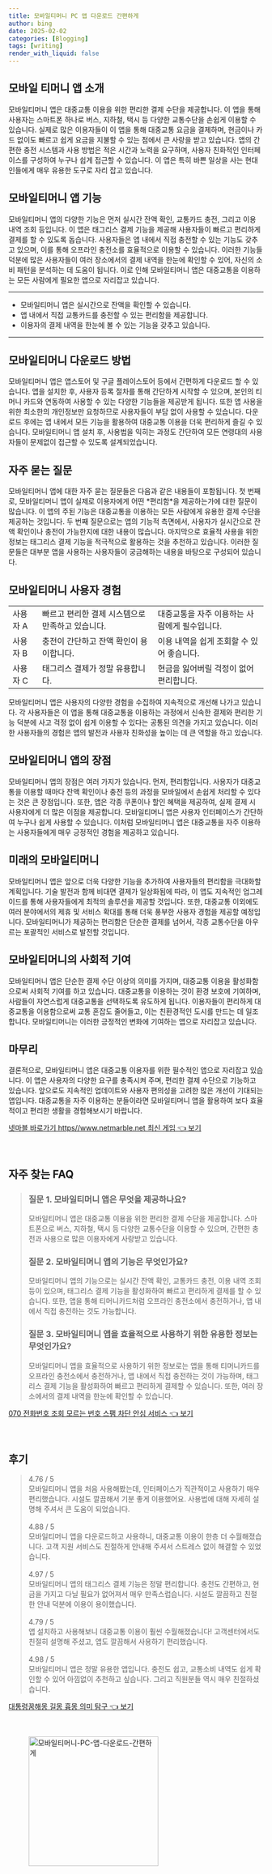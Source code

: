 ```yaml
---
title: 모바일티머니 PC 앱 다운로드 간편하게
author: bing
date: 2025-02-02
categories: [Blogging]
tags: [writing]
render_with_liquid: false
---
```



<h2 id='모바일 티머니 앱 소개'>모바일 티머니 앱 소개</h2>

<p>모바일티머니 앱은 대중교통 이용을 위한 편리한 결제 수단을 제공합니다. 이 앱을 통해 사용자는 스마트폰 하나로 버스, 지하철, 택시 등 다양한 교통수단을 손쉽게 이용할 수 있습니다. 실제로 많은 이용자들이 이 앱을 통해 대중교통 요금을 결제하며, 현금이나 카드 없이도 빠르고 쉽게 요금을 지불할 수 있는 점에서 큰 사랑을 받고 있습니다. 앱의 간편한 충전 시스템과 사용 방법은 적은 시간과 노력을 요구하며, 사용자 친화적인 인터페이스를 구성하여 누구나 쉽게 접근할 수 있습니다. 이 앱은 특히 바쁜 일상을 사는 현대인들에게 매우 유용한 도구로 자리 잡고 있습니다.</p>

<h2 id='모바일티머니 앱 기능'>모바일티머니 앱 기능</h2>

<p>모바일티머니 앱의 다양한 기능은 먼저 실시간 잔액 확인, 교통카드 충전, 그리고 이용 내역 조회 등입니다. 이 앱은 태그리스 결제 기능을 제공해 사용자들이 빠르고 편리하게 결제를 할 수 있도록 돕습니다. 사용자들은 앱 내에서 직접 충전할 수 있는 기능도 갖추고 있으며, 이를 통해 오프라인 충전소를 효율적으로 이용할 수 있습니다. 이러한 기능들 덕분에 많은 사용자들이 여러 장소에서의 결제 내역을 한눈에 확인할 수 있어, 자신의 소비 패턴을 분석하는 데 도움이 됩니다. 이로 인해 모바일티머니 앱은 대중교통을 이용하는 모든 사람에게 필요한 앱으로 자리잡고 있습니다.</p>

<hr />

<ul>
    <li>모바일티머니 앱은 실시간으로 잔액을 확인할 수 있습니다.</li>
    <li>앱 내에서 직접 교통카드를 충전할 수 있는 편리함을 제공합니다.</li>
    <li>이용자의 결제 내역을 한눈에 볼 수 있는 기능을 갖추고 있습니다.</li>
</ul>

<hr />

<h2 id='모바일티머니 다운로드 방법'>모바일티머니 다운로드 방법</h2>

<p>모바일티머니 앱은 앱스토어 및 구글 플레이스토어 등에서 간편하게 다운로드 할 수 있습니다. 앱을 설치한 후, 사용자 등록 절차를 통해 간단하게 시작할 수 있으며, 본인의 티머니 카드와 연동하여 사용할 수 있는 다양한 기능들을 제공받게 됩니다. 또한 앱 사용을 위한 최소한의 개인정보만 요청하므로 사용자들이 부담 없이 사용할 수 있습니다. 다운로드 후에는 앱 내에서 모든 기능을 활용하여 대중교통 이용을 더욱 편리하게 즐길 수 있습니다. 모바일티머니 앱 설치 후, 사용법을 익히는 과정도 간단하여 모든 연령대의 사용자들이 문제없이 접근할 수 있도록 설계되었습니다.</p>

<h2 id='자주 묻는 질문'>자주 묻는 질문</h2>

<p>모바일티머니 앱에 대한 자주 묻는 질문들은 다음과 같은 내용들이 포함됩니다. 첫 번째로, 모바일티머니 앱이 실제로 이용자에게 어떤 *편리함*을 제공하는가에 대한 질문이 많습니다. 이 앱의 주된 기능은 대중교통을 이용하는 모든 사람에게 유용한 결제 수단을 제공하는 것입니다. 두 번째 질문으로는 앱의 기능적 측면에서, 사용자가 실시간으로 잔액 확인이나 충전이 가능한지에 대한 내용이 많습니다. 마지막으로 효율적 사용을 위한 정보는 태그리스 결제 기능을 적극적으로 활용하는 것을 추천하고 있습니다. 이러한 질문들은 대부분 앱을 사용하는 사용자들이 궁금해하는 내용을 바탕으로 구성되어 있습니다.</p>

<h2 id='모바일티머니 사용자 경험'>모바일티머니 사용자 경험</h2>

<table>
    <tr>
        <td>사용자 A</td>
        <td>빠르고 편리한 결제 시스템으로 만족하고 있습니다.</td>
        <td>대중교통을 자주 이용하는 사람에게 필수입니다.</td>
    </tr>
    <tr>
        <td>사용자 B</td>
        <td>충전이 간단하고 잔액 확인이 용이합니다.</td>
        <td>이용 내역을 쉽게 조회할 수 있어 좋습니다.</td>
    </tr>
    <tr>
        <td>사용자 C</td>
        <td>태그리스 결제가 정말 유용합니다.</td>
        <td>현금을 잃어버릴 걱정이 없어 편리합니다.</td>
    </tr>
</table>

<p>모바일티머니 앱은 사용자의 다양한 경험을 수집하여 지속적으로 개선해 나가고 있습니다. 각 사용자들은 이 앱을 통해 대중교통을 이용하는 과정에서 신속한 결제와 편리한 기능 덕분에 사고 걱정 없이 쉽게 이용할 수 있다는 공통된 의견을 가지고 있습니다. 이러한 사용자들의 경험은 앱의 발전과 사용자 친화성을 높이는 데 큰 역할을 하고 있습니다.</p>

<h2 id='모바일티머니 앱의 장점'>모바일티머니 앱의 장점</h2>

<p>모바일티머니 앱의 장점은 여러 가지가 있습니다. 먼저, 편리함입니다. 사용자가 대중교통을 이용할 때마다 잔액 확인이나 충전 등의 과정을 모바일에서 손쉽게 처리할 수 있다는 것은 큰 장점입니다. 또한, 앱은 각종 쿠폰이나 할인 혜택을 제공하여, 실제 결제 시 사용자에게 더 많은 이점을 제공합니다. 모바일티머니 앱은 사용자 인터페이스가 간단하여 누구나 쉽게 사용할 수 있습니다. 이처럼 모바일티머니 앱은 대중교통을 자주 이용하는 사용자들에게 매우 긍정적인 경험을 제공하고 있습니다.</p>

<h2 id='미래의 모바일티머니'>미래의 모바일티머니</h2>

<p>모바일티머니 앱은 앞으로 더욱 다양한 기능을 추가하여 사용자들의 편리함을 극대화할 계획입니다. 기술 발전과 함께 비대면 결제가 일상화됨에 따라, 이 앱도 지속적인 업그레이드를 통해 사용자들에게 최적의 솔루션을 제공할 것입니다. 또한, 대중교통 이외에도 여러 분야에서의 제휴 및 서비스 확대를 통해 더욱 풍부한 사용자 경험을 제공할 예정입니다. 모바일티머니가 제공하는 편리함은 단순한 결제를 넘어서, 각종 교통수단을 아우르는 포괄적인 서비스로 발전할 것입니다.</p>

<h2 id='모바일티머니의 사회적 기여'>모바일티머니의 사회적 기여</h2>

<p>모바일티머니 앱은 단순한 결제 수단 이상의 의미를 가지며, 대중교통 이용을 활성화함으로써 사회적 기여를 하고 있습니다. 대중교통을 이용하는 것이 환경 보호에 기여하며, 사람들이 자연스럽게 대중교통을 선택하도록 유도하게 됩니다. 이용자들이 편리하게 대중교통을 이용함으로써 교통 혼잡도 줄어들고, 이는 친환경적인 도시를 만드는 데 일조합니다. 모바일티머니는 이러한 긍정적인 변화에 기여하는 앱으로 자리잡고 있습니다.</p>

<h2 id='마무리'>마무리</h2>

<p>결론적으로, 모바일티머니 앱은 대중교통 이용자를 위한 필수적인 앱으로 자리잡고 있습니다. 이 앱은 사용자의 다양한 요구를 충족시켜 주며, 편리한 결제 수단으로 기능하고 있습니다. 앞으로도 지속적인 업데이트와 사용자 편의성을 고려한 많은 개선이 기대되는 앱입니다. 대중교통을 자주 이용하는 분들이라면 모바일티머니 앱을 활용하여 보다 효율적이고 편리한 생활을 경험해보시기 바랍니다.</p>


<p><a class="click-button" title="넷마블 바로가기 https//www.netmarble.net 최신 게임" href="https://adkhouse.github.io/posts/%EB%84%B7%EB%A7%88%EB%B8%94-%EB%B0%94%EB%A1%9C%EA%B0%80%EA%B8%B0-httpswww.netmarble.net-%EC%B5%9C%EC%8B%A0-%EA%B2%8C%EC%9E%84/" rel="dofollow">넷마블 바로가기 https//www.netmarble.net 최신 게임 👈 보기</a></p><br>
<h2 id='자주_찾는_FAQ'>자주 찾는 FAQ</h2>
<div itemscope="" itemtype="https://schema.org/FAQPage">
<blockquote>
<div itemscope="" itemprop="mainEntity" itemtype="https://schema.org/Question">
<h3 itemprop="name">질문 1. 모바일티머니 앱은 무엇을 제공하나요?</h3>
<div itemscope="" itemprop="acceptedAnswer" itemtype="https://schema.org/Answer">
<span itemprop="text">
<p>모바일티머니 앱은 대중교통 이용을 위한 편리한 결제 수단을 제공합니다. 스마트폰으로 버스, 지하철, 택시 등 다양한 교통수단을 이용할 수 있으며, 간편한 충전과 사용으로 많은 이용자에게 사랑받고 있습니다.</p>
</span>
</div>
</div>

<div itemscope="" itemprop="mainEntity" itemtype="https://schema.org/Question">
<h3 itemprop="name">질문 2. 모바일티머니 앱의 기능은 무엇인가요?</h3>
<div itemscope="" itemprop="acceptedAnswer" itemtype="https://schema.org/Answer">
<span itemprop="text">
<p>모바일티머니 앱의 기능으로는 실시간 잔액 확인, 교통카드 충전, 이용 내역 조회 등이 있으며, 태그리스 결제 기능을 활성화하여 빠르고 편리하게 결제를 할 수 있습니다. 또한, 앱을 통해 티머니카드처럼 오프라인 충전소에서 충전하거나, 앱 내에서 직접 충전하는 것도 가능합니다.</p>
</span>
</div>
</div>

<div itemscope="" itemprop="mainEntity" itemtype="https://schema.org/Question">
<h3 itemprop="name">질문 3. 모바일티머니 앱을 효율적으로 사용하기 위한 유용한 정보는 무엇인가요?</h3>
<div itemscope="" itemprop="acceptedAnswer" itemtype="https://schema.org/Answer">
<span itemprop="text">
<p>모바일티머니 앱을 효율적으로 사용하기 위한 정보로는 앱을 통해 티머니카드를 오프라인 충전소에서 충전하거나, 앱 내에서 직접 충전하는 것이 가능하며, 태그리스 결제 기능을 활성화하여 빠르고 편리하게 결제할 수 있습니다. 또한, 여러 장소에서의 결제 내역을 한눈에 확인할 수 있습니다.</p>
</span>
</div>
</div>
</blockquote>
</div>
<p><a class="click-button" title="070 전화번호 조회 모르는 번호 스팸 차단 안심 서비스" href="https://adkhouse.github.io/posts/070-%EC%A0%84%ED%99%94%EB%B2%88%ED%98%B8-%EC%A1%B0%ED%9A%8C-%EB%AA%A8%EB%A5%B4%EB%8A%94-%EB%B2%88%ED%98%B8-%EC%8A%A4%ED%8C%B8-%EC%B0%A8%EB%8B%A8-%EC%95%88%EC%8B%AC-%EC%84%9C%EB%B9%84%EC%8A%A4/" rel="dofollow">070 전화번호 조회 모르는 번호 스팸 차단 안심 서비스 👈 보기</a></p><br>
<h2 id='후기'>후기</h2>
<div itemscope itemtype="https://schema.org/Product">
  <blockquote>
  <div itemprop="review" itemscope itemtype="https://schema.org/Review">
      <div itemprop="reviewRating" itemscope itemtype="https://schema.org/Rating"> <span itemprop="ratingValue">4.76</span> / <span itemprop="bestRating">5</span> </div>
      <span itemprop="reviewBody">모바일티머니 앱을 처음 사용해봤는데, 인터페이스가 직관적이고 사용하기 매우 편리했습니다. 시설도 깔끔해서 기분 좋게 이용했어요. 사용법에 대해 자세히 설명해 주셔서 큰 도움이 되었습니다.</span>
  </div>
  <br>
  <div itemprop="review" itemscope itemtype="https://schema.org/Review">
      <div itemprop="reviewRating" itemscope itemtype="https://schema.org/Rating"> <span itemprop="ratingValue">4.88</span> / <span itemprop="bestRating">5</span> </div>
      <span itemprop="reviewBody">모바일티머니 앱을 다운로드하고 사용하니, 대중교통 이용이 한층 더 수월해졌습니다. 고객 지원 서비스도 친절하게 안내해 주셔서 스트레스 없이 해결할 수 있었습니다.</span>
  </div>
  <br>
  <div itemprop="review" itemscope itemtype="https://schema.org/Review">
      <div itemprop="reviewRating" itemscope itemtype="https://schema.org/Rating"> <span itemprop="ratingValue">4.97</span> / <span itemprop="bestRating">5</span> </div>
      <span itemprop="reviewBody">모바일티머니 앱의 태그리스 결제 기능은 정말 편리합니다. 충전도 간편하고, 현금을 가지고 다닐 필요가 없어져서 매우 만족스럽습니다. 시설도 깔끔하고 친절한 안내 덕분에 이용이 용이했습니다.</span>
  </div>
  <br>
  <div itemprop="review" itemscope itemtype="https://schema.org/Review">
      <div itemprop="reviewRating" itemscope itemtype="https://schema.org/Rating"> <span itemprop="ratingValue">4.79</span> / <span itemprop="bestRating">5</span> </div>
      <span itemprop="reviewBody">앱 설치하고 사용해보니 대중교통 이용이 훨씬 수월해졌습니다! 고객센터에서도 친절히 설명해 주셨고, 앱도 깔끔해서 사용하기 편리했습니다.</span>
  </div>
  <br>
  <div itemprop="review" itemscope itemtype="https://schema.org/Review">
      <div itemprop="reviewRating" itemscope itemtype="https://schema.org/Rating"> <span itemprop="ratingValue">4.98</span> / <span itemprop="bestRating">5</span> </div>
      <span itemprop="reviewBody">모바일티머니 앱은 정말 유용한 앱입니다. 충전도 쉽고, 교통소비 내역도 쉽게 확인할 수 있어 아낌없이 추천하고 싶습니다. 그리고 직원분들 역시 매우 친절하셨습니다.</span>
  </div>
  </blockquote>
</div>
<p><a class="click-button" title="대통령꿈해몽 길몽 흉몽 의미 탐구" href="https://adkhouse.github.io/posts/%EB%8C%80%ED%86%B5%EB%A0%B9%EA%BF%88%ED%95%B4%EB%AA%BD-%EA%B8%B8%EB%AA%BD-%ED%9D%89%EB%AA%BD-%EC%9D%98%EB%AF%B8-%ED%83%90%EA%B5%AC/" rel="dofollow">대통령꿈해몽 길몽 흉몽 의미 탐구 👈 보기</a></p><br>
<figure class="image"><img src="https://adkhouse.github.io/assets/img/thumbnail/모바일티머니-PC-앱-다운로드-간편하게.webp" alt="모바일티머니-PC-앱-다운로드-간편하게" width="256" height="256"></figure>